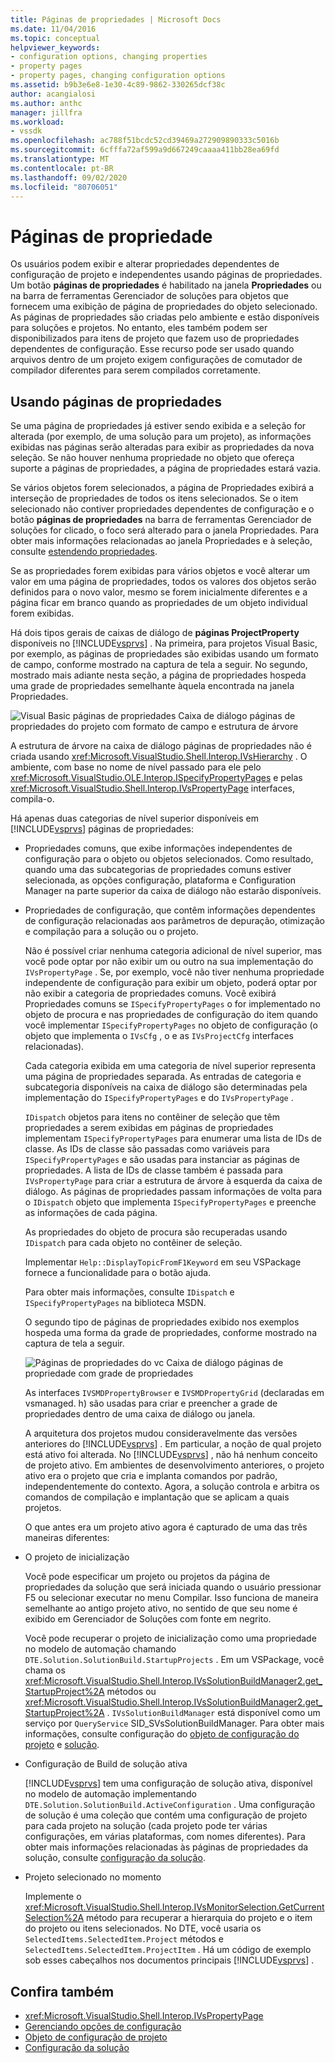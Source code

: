 ```yaml
---
title: Páginas de propriedades | Microsoft Docs
ms.date: 11/04/2016
ms.topic: conceptual
helpviewer_keywords:
- configuration options, changing properties
- property pages
- property pages, changing configuration options
ms.assetid: b9b3e6e8-1e30-4c89-9862-330265dcf38c
author: acangialosi
ms.author: anthc
manager: jillfra
ms.workload:
- vssdk
ms.openlocfilehash: ac788f51bcdc52cd39469a272909890333c5016b
ms.sourcegitcommit: 6cfffa72af599a9d667249caaaa411bb28ea69fd
ms.translationtype: MT
ms.contentlocale: pt-BR
ms.lasthandoff: 09/02/2020
ms.locfileid: "80706051"
---
```

# <a name="property-pages"></a>Páginas de propriedade
Os usuários podem exibir e alterar propriedades dependentes de configuração de projeto e independentes usando páginas de propriedades. Um botão **páginas de propriedades** é habilitado na janela **Propriedades** ou na barra de ferramentas Gerenciador de soluções para objetos que fornecem uma exibição de página de propriedades do objeto selecionado. As páginas de propriedades são criadas pelo ambiente e estão disponíveis para soluções e projetos. No entanto, eles também podem ser disponibilizados para itens de projeto que fazem uso de propriedades dependentes de configuração. Esse recurso pode ser usado quando arquivos dentro de um projeto exigem configurações de comutador de compilador diferentes para serem compilados corretamente.

## <a name="using-property-pages"></a>Usando páginas de propriedades
 Se uma página de propriedades já estiver sendo exibida e a seleção for alterada (por exemplo, de uma solução para um projeto), as informações exibidas nas páginas serão alteradas para exibir as propriedades da nova seleção. Se não houver nenhuma propriedade no objeto que ofereça suporte a páginas de propriedades, a página de propriedades estará vazia.

 Se vários objetos forem selecionados, a página de Propriedades exibirá a interseção de propriedades de todos os itens selecionados. Se o item selecionado não contiver propriedades dependentes de configuração e o botão **páginas de propriedades** na barra de ferramentas Gerenciador de soluções for clicado, o foco será alterado para o janela Propriedades. Para obter mais informações relacionadas ao janela Propriedades e à seleção, consulte [estendendo propriedades](../../extensibility/internals/extending-properties.md).

 Se as propriedades forem exibidas para vários objetos e você alterar um valor em uma página de propriedades, todos os valores dos objetos serão definidos para o novo valor, mesmo se forem inicialmente diferentes e a página ficar em branco quando as propriedades de um objeto individual forem exibidas.

 Há dois tipos gerais de caixas de diálogo de **páginas ProjectProperty** disponíveis no [!INCLUDE[vsprvs](../../code-quality/includes/vsprvs_md.md)] . Na primeira, para projetos Visual Basic, por exemplo, as páginas de propriedades são exibidas usando um formato de campo, conforme mostrado na captura de tela a seguir. No segundo, mostrado mais adiante nesta seção, a página de propriedades hospeda uma grade de propriedades semelhante àquela encontrada na janela Propriedades.

 ![Visual Basic páginas de propriedades](../../extensibility/internals/media/vsvbproppages.gif "vsVBPropPages") Caixa de diálogo páginas de propriedades do projeto com formato de campo e estrutura de árvore

 A estrutura de árvore na caixa de diálogo páginas de propriedades não é criada usando <xref:Microsoft.VisualStudio.Shell.Interop.IVsHierarchy> . O ambiente, com base no nome de nível passado para ele pelo <xref:Microsoft.VisualStudio.OLE.Interop.ISpecifyPropertyPages> e pelas <xref:Microsoft.VisualStudio.Shell.Interop.IVsPropertyPage> interfaces, compila-o.

 Há apenas duas categorias de nível superior disponíveis em [!INCLUDE[vsprvs](../../code-quality/includes/vsprvs_md.md)] páginas de propriedades:

- Propriedades comuns, que exibe informações independentes de configuração para o objeto ou objetos selecionados. Como resultado, quando uma das subcategorias de propriedades comuns estiver selecionada, as opções configuração, plataforma e Configuration Manager na parte superior da caixa de diálogo não estarão disponíveis.

- Propriedades de configuração, que contêm informações dependentes de configuração relacionadas aos parâmetros de depuração, otimização e compilação para a solução ou o projeto.

  Não é possível criar nenhuma categoria adicional de nível superior, mas você pode optar por não exibir um ou outro na sua implementação do `IVsPropertyPage` . Se, por exemplo, você não tiver nenhuma propriedade independente de configuração para exibir um objeto, poderá optar por não exibir a categoria de propriedades comuns. Você exibirá Propriedades comuns se `ISpecifyPropertyPages` o for implementado no objeto de procura e nas propriedades de configuração do item quando você implementar `ISpecifyPropertyPages` no objeto de configuração (o objeto que implementa o `IVsCfg` , o e as `IVsProjectCfg` interfaces relacionadas).

  Cada categoria exibida em uma categoria de nível superior representa uma página de propriedades separada. As entradas de categoria e subcategoria disponíveis na caixa de diálogo são determinadas pela implementação do `ISpecifyPropertyPages` e do `IVsPropertyPage` .

  `IDispatch` objetos para itens no contêiner de seleção que têm propriedades a serem exibidas em páginas de propriedades implementam `ISpecifyPropertyPages` para enumerar uma lista de IDs de classe. As IDs de classe são passadas como variáveis para `ISpecifyPropertyPages` e são usadas para instanciar as páginas de propriedades. A lista de IDs de classe também é passada para `IVsPropertyPage` para criar a estrutura de árvore à esquerda da caixa de diálogo. As páginas de propriedades passam informações de volta para o `IDispatch` objeto que implementa `ISpecifyPropertyPages` e preenche as informações de cada página.

  As propriedades do objeto de procura são recuperadas usando `IDispatch` para cada objeto no contêiner de seleção.

  Implementar `Help::DisplayTopicFromF1Keyword` em seu VSPackage fornece a funcionalidade para o botão ajuda.

  Para obter mais informações, consulte `IDispatch` e `ISpecifyPropertyPages` na biblioteca MSDN.

  O segundo tipo de páginas de propriedades exibido nos exemplos hospeda uma forma da grade de propriedades, conforme mostrado na captura de tela a seguir.

  ![Páginas de propriedades do vc](../../extensibility/internals/media/vsvcproppages.gif "vsVCPropPages") Caixa de diálogo páginas de propriedade com grade de propriedades

  As interfaces `IVSMDPropertyBrowser` e `IVSMDPropertyGrid` (declaradas em vsmanaged. h) são usadas para criar e preencher a grade de propriedades dentro de uma caixa de diálogo ou janela.

  A arquitetura dos projetos mudou consideravelmente das versões anteriores do [!INCLUDE[vsprvs](../../code-quality/includes/vsprvs_md.md)] . Em particular, a noção de qual projeto está ativo foi alterada. No [!INCLUDE[vsprvs](../../code-quality/includes/vsprvs_md.md)] , não há nenhum conceito de projeto ativo. Em ambientes de desenvolvimento anteriores, o projeto ativo era o projeto que cria e implanta comandos por padrão, independentemente do contexto. Agora, a solução controla e arbitra os comandos de compilação e implantação que se aplicam a quais projetos.

  O que antes era um projeto ativo agora é capturado de uma das três maneiras diferentes:

- O projeto de inicialização

   Você pode especificar um projeto ou projetos da página de propriedades da solução que será iniciada quando o usuário pressionar F5 ou selecionar executar no menu Compilar. Isso funciona de maneira semelhante ao antigo projeto ativo, no sentido de que seu nome é exibido em Gerenciador de Soluções com fonte em negrito.

   Você pode recuperar o projeto de inicialização como uma propriedade no modelo de automação chamando `DTE.Solution.SolutionBuild.StartupProjects` . Em um VSPackage, você chama os <xref:Microsoft.VisualStudio.Shell.Interop.IVsSolutionBuildManager2.get_StartupProject%2A> métodos ou <xref:Microsoft.VisualStudio.Shell.Interop.IVsSolutionBuildManager2.get_StartupProject%2A> . `IVsSolutionBuildManager` está disponível como um serviço por `QueryService` SID_SVsSolutionBuildManager. Para obter mais informações, consulte configuração do [objeto de configuração do projeto](../../extensibility/internals/project-configuration-object.md) e [solução](../../extensibility/internals/solution-configuration.md).

- Configuração de Build de solução ativa

   [!INCLUDE[vsprvs](../../code-quality/includes/vsprvs_md.md)] tem uma configuração de solução ativa, disponível no modelo de automação implementando `DTE.Solution.SolutionBuild.ActiveConfiguration` . Uma configuração de solução é uma coleção que contém uma configuração de projeto para cada projeto na solução (cada projeto pode ter várias configurações, em várias plataformas, com nomes diferentes). Para obter mais informações relacionadas às páginas de propriedades da solução, consulte [configuração da solução](../../extensibility/internals/solution-configuration.md).

- Projeto selecionado no momento

   Implemente o <xref:Microsoft.VisualStudio.Shell.Interop.IVsMonitorSelection.GetCurrentSelection%2A> método para recuperar a hierarquia do projeto e o item do projeto ou itens selecionados. No DTE, você usaria os `SelectedItems.SelectedItem.Project` métodos e `SelectedItems.SelectedItem.ProjectItem` . Há um código de exemplo sob esses cabeçalhos nos documentos principais [!INCLUDE[vsprvs](../../code-quality/includes/vsprvs_md.md)] .

## <a name="see-also"></a>Confira também
- <xref:Microsoft.VisualStudio.Shell.Interop.IVsPropertyPage>
- [Gerenciando opções de configuração](../../extensibility/internals/managing-configuration-options.md)
- [Objeto de configuração de projeto](../../extensibility/internals/project-configuration-object.md)
- [Configuração da solução](../../extensibility/internals/solution-configuration.md)
